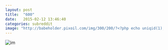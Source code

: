 ```yaml
---
layout: post
title:  "600"
date:   2015-02-12 13:46:40
categories: subreddit
image: "http://babeholder.pixoil.com/img/300/200/?<?php echo uniqid(1);?>"
---
```

![im](http://babeholder.pixoil.com/img/1600)
